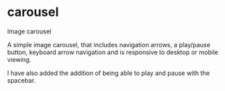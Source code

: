 # carousel
Image carousel

A simple image carousel, that includes navigation arrows, a play/pause button, keyboard arrow navigation and is responsive to desktop or mobile viewing. 

I have also added the addition of being able to play and pause with the spacebar.
